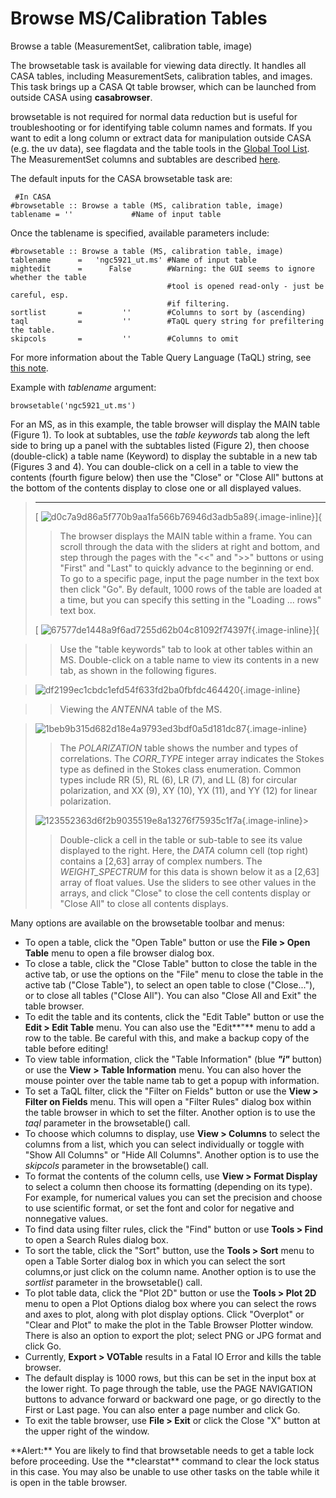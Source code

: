 

# Browse MS/Calibration Tables 

Browse a table (MeasurementSet, calibration table, image)

The browsetable task is available for viewing data directly.  It handles all CASA tables, including MeasurementSets, calibration tables, and images. This task brings up a CASA Qt table browser, which can be launched from outside CASA using **casabrowser**.

browsetable is not required for normal data reduction but is useful for troubleshooting or for identifying table column names and formats. If you want to edit a long column or extract data for manipulation outside CASA (e.g. the uv data), see flagdata and the table tools in the [Global Tool List](https://casa.nrao.edu/casadocs-devel/stable/global-tool-list).  The MeasurementSet columns and subtables are described [here](https://casa.nrao.edu/casadocs-devel/stable/casa-fundamentals/measurement-set).

The default inputs for the CASA browsetable task are:

```
 #In CASA
#browsetable :: Browse a table (MS, calibration table, image)
tablename = ''             #Name of input table
```

Once the tablename is specified, available parameters include:

```
#browsetable :: Browse a table (MS, calibration table, image)
tablename      =   'ngc5921_ut.ms' #Name of input table
mightedit      =      False        #Warning: the GUI seems to ignore whether the table
                                   #tool is opened read-only - just be careful, esp.
                                   #if filtering.
sortlist       =         ''        #Columns to sort by (ascending)
taql           =         ''        #TaQL query string for prefiltering the table.
skipcols       =         ''        #Columns to omit

```

For more information about the Table Query Language (TaQL) string, see [this note](https://casa.nrao.edu/aips2_docs/notes/199/199.html).

Example with *tablename* argument:

```
browsetable('ngc5921_ut.ms')
```

For an MS, as in this example, the table browser will display the MAIN table (Figure 1). To look at subtables, use the *table keywords* tab along the left side to bring up a panel with the subtables listed (Figure 2), then choose (double-click) a table name (Keyword) to display the subtable in a new tab (Figures 3 and 4). You can double-click on a cell in a table to view the contents (fourth figure below) then use the \"Close\" or \"Close All\" buttons at the bottom of the contents display to close one or all displayed values.

> 
>
> ------------------------------------------------------------------------
> 
>
> 
> [ ![d0c7a9d86a5f770b9aa1fa566b76946d3adb5a89](media/d0c7a9d86a5f770b9aa1fa566b76946d3adb5a89.jpg){.image-inline}]{
> 
>
> 
>>The browser displays the MAIN table within a frame. You can scroll through the data with the sliders at right and bottom, and step through the pages with the \"\<\<\" and \"\>\>\" buttons or using \"First\" and \"Last\" to quickly advance to the beginning or end.  To go to a specific page, input the page number in the text box then click \"Go\".  By default, 1000 rows of the table are loaded at a time, but you can specify this setting in the \"Loading \... rows\" text box.
>   
> 
>
> 
>  
> 
>
> 
> 
>  
> 
> 
>
> [ ![67577de1448a9f6ad7255d62b04c81092f74397f](media/67577de1448a9f6ad7255d62b04c81092f74397f.jpg){.image-inline}]{

>>Use the \"table keywords\" tab to look at other tables within an MS. Double-click on a table name to view its contents in a new tab, as shown in the following figures.
>   

> 
> ![df2199ec1cbdc1efd54f633fd2ba0fbfdc464420](media/df2199ec1cbdc1efd54f633fd2ba0fbfdc464420.jpg){.image-inline} 
> 

>>Viewing the *ANTENNA* table of the MS.
>   

> <div>
>
>  ![1beb9b315d682d18e4a9793ed3bdf0a5d181dc87](media/1beb9b315d682d18e4a9793ed3bdf0a5d181dc87.jpg){.image-inline}
>
>>The *POLARIZATION* table shows the number and types of correlations.  The *CORR_TYPE* integer array indicates the Stokes type as defined in the Stokes class enumeration.  Common types include RR (5), RL (6), LR (7), and LL (8) for circular polarization, and XX (9), XY (10), YX (11), and YY (12) for linear polarization.
>   
>
> ![123552363d6f2b9035519e8a13276f75935c1f7a](media/123552363d6f2b9035519e8a13276f75935c1f7a.jpg){.image-inline}>
>>Double-click a cell in the table or sub-table to see its value displayed to the right.  Here, the *DATA* column cell (top right) contains a \[2,63\] array of complex numbers.  The *WEIGHT_SPECTRUM* for this data is shown below it as a \[2,63\] array of float values.  Use the sliders to see other values in the arrays, and click \"Close\" to close the cell contents display or \"Close All\" to close all contents displays.
>   
>
> </div>

Many options are available on the browsetable toolbar and menus:

-   To open a table, click the \"Open Table\" button or use the **File \> Open Table** menu to open a file browser dialog box.
-   To close a table, click the \"Close Table\" button to close the table in the active tab, or use the options on the \"File\" menu to close the table in the active tab (\"Close Table\"), to select an open table to close (\"Close\...\"), or to close all tables (\"Close All\").  You can also \"Close All and Exit\" the table browser.
-   To edit the table and its contents, click the \"Edit Table\" button or use the **Edit \> Edit Table** menu.  You can also use the \"Edit**\"** menu to add a row to the table.  Be careful with this, and make a backup copy of the table before editing!
-   To view table information, click the \"Table Information\" (blue ***\"i\"*** button) or use the **View** **\> Table Information** menu.  You can also hover the mouse pointer over the table name tab to get a popup with information.
-   To set a TaQL filter, click the \"Filter on Fields\" button or use the **View \> Filter on Fields** menu.  This will open a \"Filter Rules\" dialog box within the table browser in which to set the filter.  Another option is to use the *taql* parameter in the browsetable() call.
-   To choose which columns to display, use **View \> Columns** to select the columns from a list, which you can select individually or toggle with \"Show All Columns\" or \"Hide All Columns\".  Another option is to use the *skipcols* parameter in the browsetable() call.
-   To format the contents of the column cells, use **View \> Format Display** to select a column then choose its formatting (depending on its type).  For example, for numerical values you can set the precision and choose to use scientific format, or set the font and color for negative and nonnegative values.
-   To find data using filter rules, click the \"Find\" button or use **Tools \> Find** to open a Search Rules dialog box.
-   To sort the table, click the \"Sort\" button, use the **Tools \> Sort** menu to open a Table Sorter dialog box in which you can select the sort columns,or just click on the column name.  Another option is to use the *sortlist* parameter in the browsetable() call.
-   To plot table data, click the \"Plot 2D\" button or use the **Tools \> Plot 2D** menu to open a Plot Options dialog box where you can select the rows and axes to plot, along with plot display options.  Click  \"Overplot\" or \"Clear and Plot\" to make the plot in the Table Browser Plotter window.  There is also an option to export the plot; select PNG or JPG format and click Go.
-   Currently, **Export \> VOTable** results in a Fatal IO Error and kills the table browser.
-   The default display is 1000 rows, but this can be set in the input box at the lower right.  To page through the table, use the PAGE NAVIGATION buttons to advance forward or backward one page, or go directly to the First or Last page.  You can also enter a page number and click Go.
-   To exit the table browser, use **File \> Exit** or click the Close \"X\" button at the upper right of the window.

<div class="alert alert-warning">
**Alert:** You are likely to find that browsetable needs to get a table lock before proceeding. Use the **clearstat** command to clear the lock status in this case.  You may also be unable to use other tasks on the table while it is open in the table browser.
</div>

 

